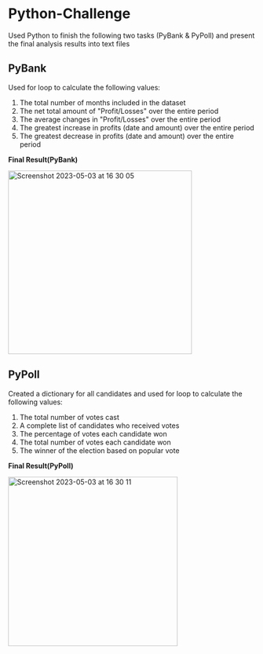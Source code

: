 # Python-Challenge
Used Python to finish the following two tasks (PyBank & PyPoll) and present the final analysis results into text files


## PyBank
Used for loop to calculate the following values:
1. The total number of months included in the dataset
2. The net total amount of "Profit/Losses" over the entire period
3. The average changes in "Profit/Losses" over the entire period
4. The greatest increase in profits (date and amount) over the entire period
5. The greatest decrease in profits (date and amount) over the entire period

**Final Result(PyBank)**

<img width="374" alt="Screenshot 2023-05-03 at 16 30 05" src="https://user-images.githubusercontent.com/129706051/236042594-13d4cd3c-0499-4857-9776-fc04c09396e0.png">

## PyPoll
Created a dictionary for all candidates and used for loop to calculate the following values:
1. The total number of votes cast
2. A complete list of candidates who received votes
3. The percentage of votes each candidate won
4. The total number of votes each candidate won
5. The winner of the election based on popular vote

**Final Result(PyPoll)**

<img width="345" alt="Screenshot 2023-05-03 at 16 30 11" src="https://user-images.githubusercontent.com/129706051/236042646-8f6c54ad-5d8f-43ca-9729-95fed9795429.png">
